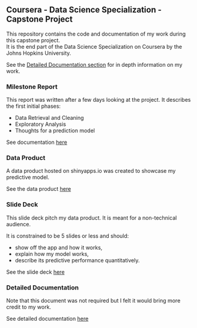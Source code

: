 ## Coursera - Data Science Specialization - Capstone Project

This repository contains the code and documentation of my work during this capstone project.  
It is the end part of the Data Science Specialization on Coursera by the Johns Hopkins University.

See the [Detailed Documentation section](#detailed-documentation) for in depth information on my work.

### Milestone Report

This report was written after a few days looking at the project. It describes the first initial phases:  
* Data Retrieval and Cleaning
* Exploratory Analysis
* Thoughts for a prediction model

See documentation [here](Milestone_Report/Milestone_Report.md)

### Data Product

A data product hosted on shinyapps.io was created to showcase my predictive model.

See the data product [here](https://slievain.shinyapps.io/data_science-capstone_project/)

### Slide Deck

This slide deck pitch my data product. It is meant for a non-technical audience.

It is constrained to be 5 slides or less and should:

* show off the app and how it works,
* explain how my model works,
* describe its predictive performance quantitatively.

See the slide deck [here]()

### Detailed Documentation

Note that this document was not required but I felt it would bring more credit to my work.

See detailed documentation [here](Detailed_Documentation/capstone_project.md)


